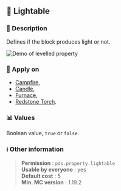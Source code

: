 ## :flashlight: Lightable

### :memo: Description
Defines if the block produces light or not.

![Demo of levelled property](../../assets/properties/lightable.gif ':size=90%')


### :dart: Apply on
- [Campfire](https://minecraft.wiki/w/Campfire),
- [Candle](https://minecraft.wiki/w/Candle),
- [Furnace](https://minecraft.wiki/w/Furnace),
- [Redstone Torch](https://minecraft.wiki/w/Redstone_Torch).

### :bar_chart: Values
Boolean value, ``true`` or ``false``. 

### :information_source: Other information

> **Permission** : ``pds.property.lightable``<br>
> **Usable by everyone** : yes<br>
>  **Default cost** : 5<br>
>  **Min. MC version** : 1.19.2
